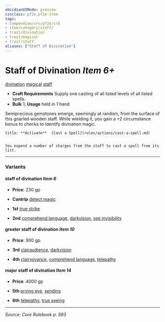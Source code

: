```yaml
---
obsidianUIMode: preview
cssclass: pf2e,pf2e-item
tags:
- compendium/src/pf2e/crb
- item/category/staff/
- trait/divination
- trait/magical
- trait/staff
aliases: ["Staff of Divination"]
---
```

# Staff of Divination *Item 6+*  
[divination](divination.md "Divination School Trait")  [magical](magical.md "Magical Item Trait")  [staff](Reference/Rules/Traits/staff.md "Staff Item Trait")  

- **Craft Requirements** Supply one casting of all listed levels of all listed spells.
- **Bulk** 1; **Usage** held in 1 hand

Semiprecious gemstones emerge, seemingly at random, from the surface of this gnarled wooden staff. While wielding it, you gain a +2 circumstance bonus to checks to identify divination magic.

```ad-embed-ability
title: **Activate**  [Cast a Spell](rules/actions/cast-a-spell.md)


You expend a number of charges from the staff to cast a spell from its list.
```

---

### Variants

#### staff of divination *Item 6*

- **Price**: 230 gp

- **Cantrip** [detect magic](Reference/Compendium/Spells/detect-magic.md)
- **1st** [true strike](true-strike.md)
- **2nd** [comprehend language](comprehend-language.md), [darkvision](Reference/Compendium/Spells/darkvision.md), [see invisibility](see-invisibility.md)

#### greater staff of divination *Item 10*

- **Price**: 900 gp

- **3rd** [clairaudience](clairaudience.md), [darkvision](Reference/Compendium/Spells/darkvision.md)
- **4th** [clairvoyance](clairvoyance.md), [comprehend language](comprehend-language.md), [telepathy](Reference/Compendium/Spells/telepathy.md)

#### major staff of divination *Item 14*

- **Price**: 4000 gp

- **5th** [prying eye](prying-eye.md), [sending](sending.md)
- **6th** [telepathy](Reference/Compendium/Spells/telepathy.md), [true seeing](true-seeing.md)

---
*Source: Core Rulebook p. 593*